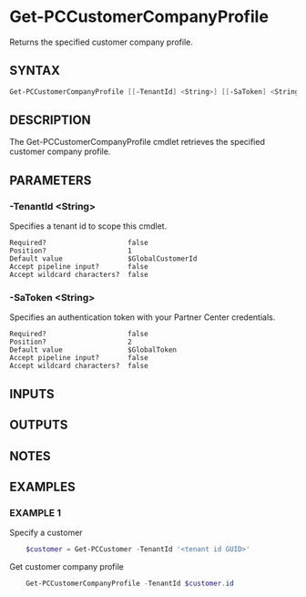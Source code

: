 # Get-PCCustomerCompanyProfile

Returns the specified customer company profile.

## SYNTAX

```powershell
Get-PCCustomerCompanyProfile [[-TenantId] <String>] [[-SaToken] <String>] [<CommonParameters>]
```

## DESCRIPTION

The Get-PCCustomerCompanyProfile cmdlet retrieves the specified customer company profile.

## PARAMETERS

### -TenantId &lt;String&gt;

Specifies a tenant id to scope this cmdlet.
```
Required?                    false
Position?                    1
Default value                $GlobalCustomerId
Accept pipeline input?       false
Accept wildcard characters?  false
```
 
### -SaToken &lt;String&gt;

Specifies an authentication token with your Partner Center credentials.
```
Required?                    false
Position?                    2
Default value                $GlobalToken
Accept pipeline input?       false
Accept wildcard characters?  false
```

## INPUTS

## OUTPUTS

## NOTES

## EXAMPLES

### EXAMPLE 1

Specify a customer

```powershell
    $customer = Get-PCCustomer -TenantId '<tenant id GUID>'
```

Get customer company profile

```powershell
    Get-PCCustomerCompanyProfile -TenantId $customer.id
```
